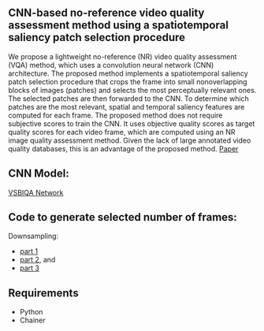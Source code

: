 ## CNN-based no-reference video quality assessment method using a spatiotemporal saliency patch selection procedure
We propose a lightweight no-reference (NR) video quality assessment (VQA) method, which uses a convolution neural network (CNN) architecture. The proposed method implements a spatiotemporal saliency patch selection procedure that crops the frame into small nonoverlapping blocks of images (patches) and selects the most perceptually relevant ones. The selected patches are then forwarded to the CNN. To determine which patches are the most relevant, spatial and temporal saliency features are computed for each frame. The proposed method does not require subjective scores to train the CNN. It uses objective quality scores as target quality scores for each video frame, which are computed using an NR image quality assessment method. Given the lack of large annotated video quality databases, this is an advantage of the proposed method. [Paper](https://www.spiedigitallibrary.org/journals/journal-of-electronic-imaging/volume-30/issue-6/063001/CNN-based-no-reference-video-quality-assessment-method-using-a/10.1117/1.JEI.30.6.063001.short?SSO=1)

## CNN Model: 
[VSBIQA Network](https://github.com/JayMarx/VSBIQA)

## Code to generate selected number of frames:
Downsampling:
- [part 1](https://www.youtube.com/watch?v=C0sSA508zBc)
- [part 2](https://www.youtube.com/watch?v=yuHxokzIh5U), and 
- [part 3](https://www.youtube.com/watch?v=D6ROERxx25I)

## Requirements
- Python
- Chainer
